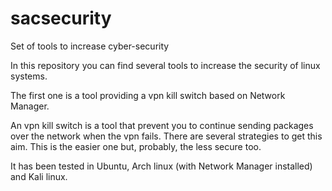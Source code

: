 # sacsecurity
Set of tools to increase cyber-security

In this repository you can find several tools to increase the security of linux systems.

The first one is a tool providing a vpn kill switch based on Network Manager.

An vpn kill switch is a tool that prevent you to continue sending packages over the network when the vpn fails.
There are several strategies to get this aim. This is the easier one but, probably, the less secure too.

It has been tested in Ubuntu, Arch linux (with Network Manager installed) and Kali linux.
